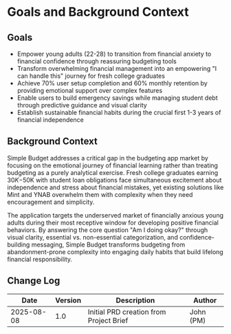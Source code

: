 # Goals and Background Context

## Goals
- Empower young adults (22-28) to transition from financial anxiety to financial confidence through reassuring budgeting tools
- Transform overwhelming financial management into an empowering "I can handle this" journey for fresh college graduates  
- Achieve 70% user setup completion and 60% monthly retention by providing emotional support over complex features
- Enable users to build emergency savings while managing student debt through predictive guidance and visual clarity
- Establish sustainable financial habits during the crucial first 1-3 years of financial independence

## Background Context

Simple Budget addresses a critical gap in the budgeting app market by focusing on the emotional journey of financial learning rather than treating budgeting as a purely analytical exercise. Fresh college graduates earning $30K-$50K with student loan obligations face simultaneous excitement about independence and stress about financial mistakes, yet existing solutions like Mint and YNAB overwhelm them with complexity when they need encouragement and simplicity.

The application targets the underserved market of financially anxious young adults during their most receptive window for developing positive financial behaviors. By answering the core question "Am I doing okay?" through visual clarity, essential vs. non-essential categorization, and confidence-building messaging, Simple Budget transforms budgeting from abandonment-prone complexity into engaging daily habits that build lifelong financial responsibility.

## Change Log
| Date | Version | Description | Author |
|------|---------|-------------|---------|
| 2025-08-08 | 1.0 | Initial PRD creation from Project Brief | John (PM) |
